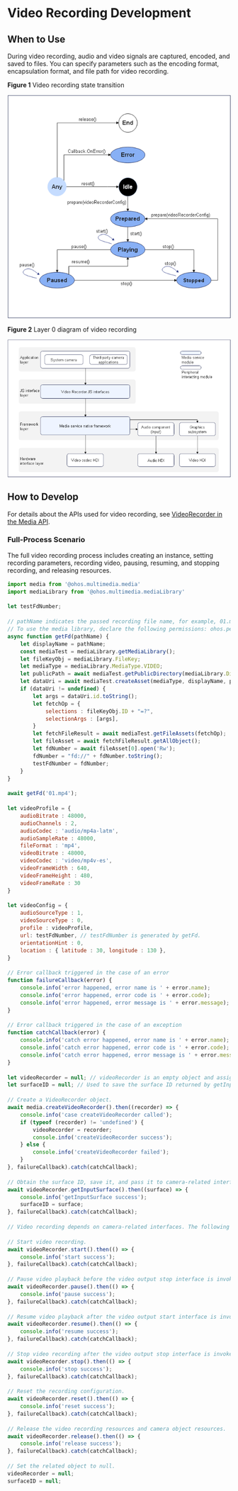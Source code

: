 # Video Recording Development

## When to Use

During video recording, audio and video signals are captured, encoded, and saved to files. You can specify parameters such as the encoding format, encapsulation format, and file path for video recording.

**Figure 1** Video recording state transition

![en-us_image_video_recorder_state_machine](figures/en-us_image_video_recorder_state_machine.png)



**Figure 2** Layer 0 diagram of video recording

![en-us_image_video_recorder_zero](figures/en-us_image_video_recorder_zero.png)

## How to Develop

For details about the APIs used for video recording, see [VideoRecorder in the Media API](../reference/apis/js-apis-media.md).

### Full-Process Scenario

The full video recording process includes creating an instance, setting recording parameters, recording video, pausing, resuming, and stopping recording, and releasing resources.

```js
import media from '@ohos.multimedia.media'
import mediaLibrary from '@ohos.multimedia.mediaLibrary'

let testFdNumber;

// pathName indicates the passed recording file name, for example, 01.mp4. The generated file address is /storage/media/100/local/files/Movies/01.mp4.
// To use the media library, declare the following permissions: ohos.permission.MEDIA_LOCATION, ohos.permission.WRITE_MEDIA, and ohos.permission.READ_MEDIA.
async function getFd(pathName) {
    let displayName = pathName;
    const mediaTest = mediaLibrary.getMediaLibrary();
    let fileKeyObj = mediaLibrary.FileKey;
    let mediaType = mediaLibrary.MediaType.VIDEO;
    let publicPath = await mediaTest.getPublicDirectory(mediaLibrary.DirectoryType.DIR_VIDEO);
    let dataUri = await mediaTest.createAsset(mediaType, displayName, publicPath);
    if (dataUri != undefined) {
        let args = dataUri.id.toString();
        let fetchOp = {
            selections : fileKeyObj.ID + "=?",
            selectionArgs : [args],
        }
        let fetchFileResult = await mediaTest.getFileAssets(fetchOp);
        let fileAsset = await fetchFileResult.getAllObject();
        let fdNumber = await fileAsset[0].open('Rw');
        fdNumber = "fd://" + fdNumber.toString();
        testFdNumber = fdNumber;
    }
}

await getFd('01.mp4');

let videoProfile = {
    audioBitrate : 48000,
    audioChannels : 2,
    audioCodec : 'audio/mp4a-latm',
    audioSampleRate : 48000,
    fileFormat : 'mp4',
    videoBitrate : 48000,
    videoCodec : 'video/mp4v-es',
    videoFrameWidth : 640,
    videoFrameHeight : 480,
    videoFrameRate : 30
}

let videoConfig = {
    audioSourceType : 1,
    videoSourceType : 0,
    profile : videoProfile,
    url: testFdNumber, // testFdNumber is generated by getFd.
    orientationHint : 0,
    location : { latitude : 30, longitude : 130 },
}
	
// Error callback triggered in the case of an error
function failureCallback(error) {
    console.info('error happened, error name is ' + error.name);
    console.info('error happened, error code is ' + error.code);
    console.info('error happened, error message is ' + error.message);
}
	
// Error callback triggered in the case of an exception
function catchCallback(error) {
    console.info('catch error happened, error name is ' + error.name);
    console.info('catch error happened, error code is ' + error.code);
    console.info('catch error happened, error message is ' + error.message);
}
	
let videoRecorder = null; // videoRecorder is an empty object and assigned with a value after createVideoRecorder is successfully called.
let surfaceID = null; // Used to save the surface ID returned by getInputSurface.

// Create a VideoRecorder object.
await media.createVideoRecorder().then((recorder) => {
    console.info('case createVideoRecorder called');
    if (typeof (recorder) != 'undefined') {
        videoRecorder = recorder;
        console.info('createVideoRecorder success');
    } else {
        console.info('createVideoRecorder failed');
    }
}, failureCallback).catch(catchCallback);

// Obtain the surface ID, save it, and pass it to camera-related interfaces.
await videoRecorder.getInputSurface().then((surface) => {
    console.info('getInputSurface success');
    surfaceID = surface;
}, failureCallback).catch(catchCallback);
	
// Video recording depends on camera-related interfaces. The following operations can be performed only after the video output start interface is invoked.

// Start video recording.
await videoRecorder.start().then(() => {
    console.info('start success');
}, failureCallback).catch(catchCallback);

// Pause video playback before the video output stop interface is invoked.
await videoRecorder.pause().then(() => {
    console.info('pause success');
}, failureCallback).catch(catchCallback);

// Resume video playback after the video output start interface is invoked.
await videoRecorder.resume().then(() => {
    console.info('resume success');
}, failureCallback).catch(catchCallback);

// Stop video recording after the video output stop interface is invoked.
await videoRecorder.stop().then(() => {
    console.info('stop success');
}, failureCallback).catch(catchCallback);

// Reset the recording configuration.
await videoRecorder.reset().then(() => {
    console.info('reset success');
}, failureCallback).catch(catchCallback);

// Release the video recording resources and camera object resources.
await videoRecorder.release().then(() => {
    console.info('release success');
}, failureCallback).catch(catchCallback);

// Set the related object to null.
videoRecorder = null;
surfaceID = null;
```
